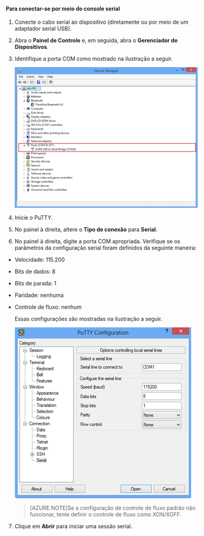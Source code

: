 

#### Para conectar-se por meio do console serial

1. Conecte o cabo serial ao dispositivo (diretamente ou por meio de um adaptador serial USB).

2. Abra o **Painel de Controle** e, em seguida, abra o **Gerenciador de Dispositivos**.

3. Identifique a porta COM como mostrado na ilustração a seguir.

     ![Conectando por meio do console serial](./media/storsimple-use-putty/HCS_ConnectingDeviceS-include.png)

4. Inicie o PuTTY.

5. No painel à direita, altere o **Tipo de conexão** para **Serial**.

6. No painel à direita, digite a porta COM apropriada. Verifique se os parâmetros da configuração serial foram definidos da seguinte maneira:
  - Velocidade: 115.200
  - Bits de dados: 8
  - Bits de parada: 1
  - Paridade: nenhuma
  - Controle de fluxo: nenhum

    Essas configurações são mostradas na ilustração a seguir.

     ![Configurações do PuTTY](./media/storsimple-use-putty/HCS_PuttyConfig-include.png)

    > [AZURE.NOTE]Se a configuração de controle de fluxo padrão não funcionar, tente definir o controle de fluxo como XON/XOFF.

7. Clique em **Abrir** para iniciar uma sessão serial.
 

<!---HONumber=62-->
